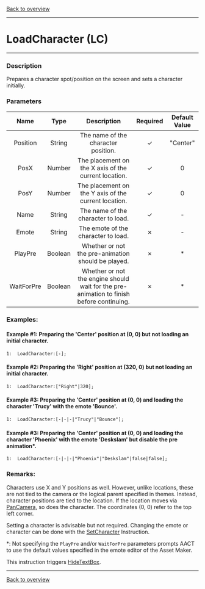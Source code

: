 [Back to overview](index.md)

---
# LoadCharacter (LC)
---
### Description
Prepares a character spot/position on the screen and sets a character initially.

### Parameters

|Name|Type|Description|Required|Default Value|
|:---:|:---:|:---:|:---:|:---:|
|Position|String|The name of the character position.|✓|"Center"|
|PosX|Number|The placement on the X axis of the current location.|✓|0|
|PosY|Number|The placement on the Y axis of the current location.|✓|0|
|Name|String|The name of the character to load.|✓|-|
|Emote|String|The emote of the character to load.|✗|-|
|PlayPre|Boolean|Whether or not the pre-animation should be played.|✗|\*|
|WaitForPre|Boolean|Whether or not the engine should wait for the pre-animation to finish before continuing.|✗|\*|

### Examples:
#### Example #1: Preparing the 'Center' position at (0, 0) but not loading an initial character.
```
1:  LoadCharacter:[-];
```

#### Example #2: Preparing the 'Right' position at (320, 0) but not loading an initial character.
```
1:  LoadCharacter:["Right"|320];
```

#### Example #3: Preparing the 'Center' position at (0, 0) and loading the character 'Trucy' with the emote 'Bounce'.
```
1:  LoadCharacter:[-|-|-|"Trucy"|"Bounce"];
```

#### Example #3: Preparing the 'Center' position at (0, 0) and loading the character 'Phoenix' with the emote 'Deskslam' but disable the pre animation*.
```
1:  LoadCharacter:[-|-|-|"Phoenix"|"Deskslam"|false|false];
```

### Remarks:
Characters use X and Y positions as well. However, unlike locations, these are not tied to the camera or the logical parent specified in themes. Instead, character positions are tied to the location. If the location moves via [PanCamera](PanCamera.md), so does the character. The coordinates (0, 0) refer to the top left corner.

Setting a character is advisable but not required. Changing the emote or character can be done with the [SetCharacter](SetCharacter.md) Instruction.

*: Not specifying the `PlayPre` and/or `WaitForPre` parameters prompts AACT to use the default values specified in the emote editor of the Asset Maker.

This instruction triggers [HideTextBox](HideTextBox.md).

---
[Back to overview](index.md)